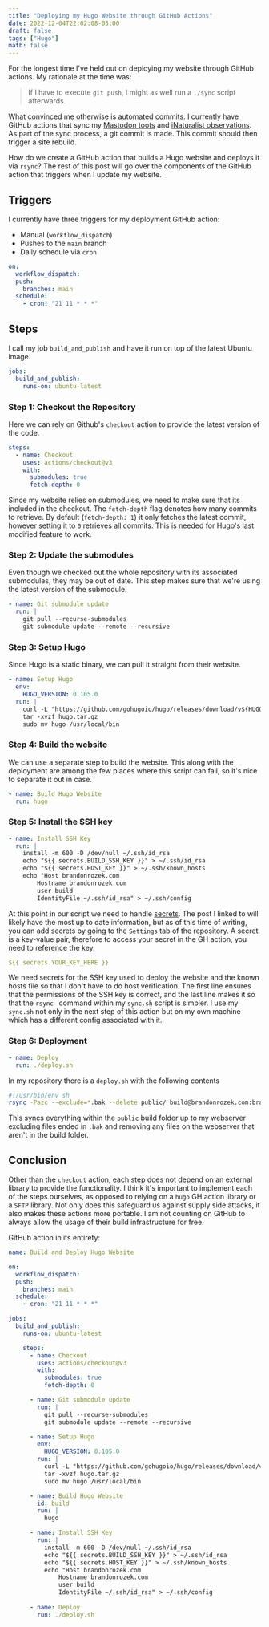 ```yaml
---
title: "Deploying my Hugo Website through GitHub Actions"
date: 2022-12-04T22:02:08-05:00
draft: false 
tags: ["Hugo"]
math: false
---
```


For the longest time I've held out on deploying my website through GitHub actions. My rationale at the time was:

>  If I have to execute `git push`, I might as well run a `./sync` script afterwards.

What convinced me otherwise is automated commits. I currently have GitHub actions that sync my [Mastodon toots](/toots) and [iNaturalist observations](/observations). As part of the sync process, a git commit is made. This commit should then trigger a site rebuild.

How do we create a GitHub action that builds a Hugo website and deploys it via `rsync`? The rest of this post will go over the components of the GitHub action that triggers when I update my website.

## Triggers

I currently have three triggers for my deployment GitHub action:

- Manual (`workflow_dispatch`)
- Pushes to the `main` branch
- Daily schedule via `cron`

```yml
on:
  workflow_dispatch:
  push:
    branches: main
  schedule:
    - cron: "21 11 * * *"
```

## Steps

I call my job `build_and_publish` and have it run on top of the latest Ubuntu image.

```yml
jobs:
  build_and_publish:
    runs-on: ubuntu-latest
```

### Step 1: Checkout the Repository

Here we can rely on Github's `checkout` action to provide the latest version of the code.

```yml
steps:
  - name: Checkout
    uses: actions/checkout@v3
    with:
      submodules: true
      fetch-depth: 0
```

Since my website relies on submodules, we need to make sure that its included in the checkout. The `fetch-depth` flag denotes how many commits to retrieve. By default (`fetch-depth: 1`) it only fetches the latest commit, however setting it to `0` retrieves all commits. This is needed for Hugo's last modified feature to work. 

### Step 2: Update the submodules

Even though we checked out the whole repository with its associated submodules, they may be out of date. This step makes sure that we're using the latest version of the submodule.

```yaml
- name: Git submodule update
  run: |
    git pull --recurse-submodules
    git submodule update --remote --recursive
```

### Step 3: Setup Hugo

Since Hugo is a static binary, we can pull it straight from their website.

```yaml
- name: Setup Hugo
  env:
    HUGO_VERSION: 0.105.0
  run: |
    curl -L "https://github.com/gohugoio/hugo/releases/download/v${HUGO_VERSION}/hugo_${HUGO_VERSION}_Linux-64bit.tar.gz" --output hugo.tar.gz
    tar -xvzf hugo.tar.gz
    sudo mv hugo /usr/local/bin
```

### Step 4: Build the website

We can use a separate step to build the website. This along with the deployment are among the few  places where this script can fail, so it's nice to separate it out in case.

```yaml
- name: Build Hugo Website
  run: hugo
```

### Step 5: Install the SSH key

```yaml
- name: Install SSH Key
  run: |
    install -m 600 -D /dev/null ~/.ssh/id_rsa
    echo "${{ secrets.BUILD_SSH_KEY }}" > ~/.ssh/id_rsa
    echo "${{ secrets.HOST_KEY }}" > ~/.ssh/known_hosts
    echo "Host brandonrozek.com
        Hostname brandonrozek.com
        user build
        IdentityFile ~/.ssh/id_rsa" > ~/.ssh/config
```

At this point in our script we need to handle [secrets](https://docs.github.com/en/actions/security-guides/encrypted-secrets). The post I linked to will likely have the most up to date information, but as of this time of writing, you can add secrets by going to the `Settings` tab of the repository. A secret is a key-value pair,  therefore to access your secret in the GH action, you need to reference the key.

```yaml
${{ secrets.YOUR_KEY_HERE }}
```

We need secrets for the SSH key used to deploy the website and the known hosts file so that I don't have to do host verification. The first line ensures that the permissions of the SSH key is correct, and the last line makes it so that the `rsync ` command within my `sync.sh` script is simpler. I use my `sync.sh` not only in the next step of this action but on my own machine which has a different config associated with it.

### Step 6: Deployment

```yaml
- name: Deploy
  run: ./deploy.sh
```

In my repository there is a `deploy.sh` with the following contents

```bash
#!/usr/bin/env sh
rsync -Pazc --exclude=*.bak --delete public/ build@brandonrozek.com:brandonrozek/
```

This syncs everything within the `public` build folder up to my webserver excluding files ended in `.bak` and removing any files on the webserver that aren't in the build folder.

## Conclusion

Other than the `checkout` action, each step does not depend on an external library  to provide the functionality. I think it's important to implement each of the steps ourselves, as opposed to relying on a `hugo` GH action library or a `SFTP` library. Not only does this safeguard us against supply side attacks, it also makes these actions more portable. I am not counting on GitHub to always allow the usage of their build infrastructure for free.

GitHub action in its entirety:

```yaml
name: Build and Deploy Hugo Website

on:
  workflow_dispatch:
  push:
    branches: main
  schedule:
    - cron: "21 11 * * *"

jobs:
  build_and_publish:
    runs-on: ubuntu-latest

    steps:
      - name: Checkout
        uses: actions/checkout@v3
        with:
          submodules: true
          fetch-depth: 0

      - name: Git submodule update
        run: |
          git pull --recurse-submodules
          git submodule update --remote --recursive

      - name: Setup Hugo
        env:
          HUGO_VERSION: 0.105.0
        run: |
          curl -L "https://github.com/gohugoio/hugo/releases/download/v${HUGO_VERSION}/hugo_${HUGO_VERSION}_Linux-64bit.tar.gz" --output hugo.tar.gz
          tar -xvzf hugo.tar.gz
          sudo mv hugo /usr/local/bin

      - name: Build Hugo Website
        id: build
        run: |
          hugo

      - name: Install SSH Key
        run: |
          install -m 600 -D /dev/null ~/.ssh/id_rsa
          echo "${{ secrets.BUILD_SSH_KEY }}" > ~/.ssh/id_rsa
          echo "${{ secrets.HOST_KEY }}" > ~/.ssh/known_hosts
          echo "Host brandonrozek.com
              Hostname brandonrozek.com
              user build
              IdentityFile ~/.ssh/id_rsa" > ~/.ssh/config
      
      - name: Deploy
        run: ./deploy.sh
```

